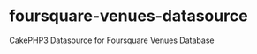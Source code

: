 foursquare-venues-datasource
============================

CakePHP3 Datasource for Foursquare Venues Database

